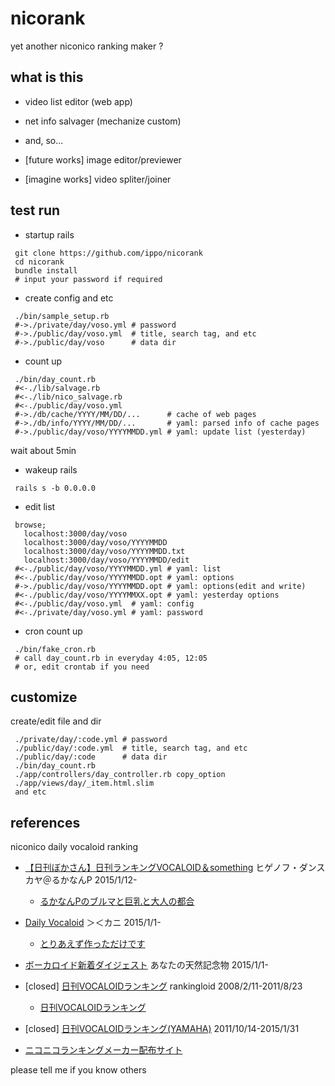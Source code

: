# nicorank

yet another niconico ranking maker ?

## what is this

* video list editor (web app)
* net info salvager (mechanize custom)
* and, so...


* [future works] image editor/previewer
* [imagine works] video spliter/joiner

## test run

* startup rails

```
 git clone https://github.com/ippo/nicorank
 cd nicorank
 bundle install
 # input your password if required
```

* create config and etc

```
 ./bin/sample_setup.rb
 #->./private/day/voso.yml # password
 #->./public/day/voso.yml  # title, search tag, and etc
 #->./public/day/voso      # data dir
```

* count up

```
 ./bin/day_count.rb
 #<-./lib/salvage.rb
 #<-./lib/nico_salvage.rb
 #<-./public/day/voso.yml
 #->./db/cache/YYYY/MM/DD/...      # cache of web pages
 #->./db/info/YYYY/MM/DD/...       # yaml: parsed info of cache pages
 #->./public/day/voso/YYYYMMDD.yml # yaml: update list (yesterday)
```

wait about 5min

* wakeup rails

```
 rails s -b 0.0.0.0
```

* edit list

```
 browse;
   localhost:3000/day/voso
   localhost:3000/day/voso/YYYYMMDD
   localhost:3000/day/voso/YYYYMMDD.txt
   localhost:3000/day/voso/YYYYMMDD/edit
 #<-./public/day/voso/YYYYMMDD.yml # yaml: list
 #<-./public/day/voso/YYYYMMDD.opt # yaml: options
 #->./public/day/voso/YYYYMMDD.opt # yaml: options(edit and write)
 #<-./public/day/voso/YYYYMMXX.opt # yaml: yesterday options
 #<-./public/day/voso.yml  # yaml: config
 #<-./private/day/voso.yml # yaml: password
```

* cron count up

```
 ./bin/fake_cron.rb
 # call day_count.rb in everyday 4:05, 12:05
 # or, edit crontab if you need
```

## customize

create/edit file and dir

```
 ./private/day/:code.yml # password
 ./public/day/:code.yml  # title, search tag, and etc
 ./public/day/:code      # data dir
 ./bin/day_count.rb
 ./app/controllers/day_controller.rb copy_option
 ./app/views/day/_item.html.slim
 and etc
```

## references

niconico daily vocaloid ranking

* [【日刊ぼかさん】日刊ランキングVOCALOID＆something](http://www.nicovideo.jp/mylist/47849908) ヒゲノフ・ダンスカヤ＠るかなんP 2015/1/12-
  * [るかなんPのブルマと巨乳と大人の都合](http://ch.nicovideo.jp/otonano-tugou)
* [Daily Vocaloid](http://www.nicovideo.jp/mylist/47796966) ＞＜カニ 2015/1/1-
  * [とりあえず作っただけです](http://ch.nicovideo.jp/torima)
* [ボーカロイド新着ダイジェスト](http://www.nicovideo.jp/mylist/47650787) あなたの天然記念物 2015/1/1-

* [closed] [日刊VOCALOIDランキング](http://www.nicovideo.jp/mylist/5024496) rankingloid 2008/2/11-2011/8/23
  * [日刊VOCALOIDランキング](http://blog.daily-vocaran.info)
* [closed] [日刊VOCALOIDランキング(YAMAHA)](http://www.nicovideo.jp/mylist/26314887) 2011/10/14-2015/1/31

* [ニコニコランキングメーカー配布サイト](http://www.daily-vocaran.info/nicorank)

please tell me if you know others
